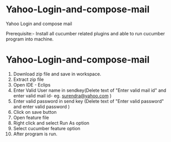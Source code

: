 # Yahoo-Login-and-compose-mail
Yahoo Login and compose mail

Prerequisite:- Install all cucumber related plugins and able to run cucumber program into machine.
# Yahoo-Login-and-compose-mail
1. Download zip file and save in workspace.
2. Extract zip file 
3.  Open IDE - Eclips 
4. Enter Valid User name in sendkey(Delete text of "Enter valid mail id" and enter valid mail id- eg. surendra@yahoo.com )
5. Enter valid password in send key (Delete text of "Enter valid password" and enter valid password )
6. Click on save button
7. Open feature file
8. Right click and select Run As option
9.  Select cucumber feature option
10. After program is run.
